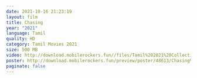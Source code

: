 ```yaml
---
date: 2021-10-16 21:23:19
layout: film
title: Chasing
year: "2021"
language: Tamil
quality: HD
category: Tamil Movies 2021
size: 500 MB
video: http://download.mobilerockers.fun//files/Tamil%202021%20Collection/Chasing%20(2021)/Chasing%20(2021)%20Full%20Movies/Chasing%20(2021)%20HDRip/Chasing%20(2021)%20HDRip%20Single%20Part.mp4
poster: http://download.mobilerockers.fun/preview/poster/48613/Chasing%20(2021).png
paginate: false
---
```


